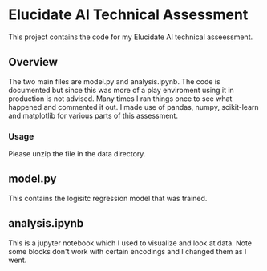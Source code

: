 # Elucidate AI Technical Assessment

This project contains the code for my Elucidate AI technical asseessment.

## Overview

The two main files are model.py and analysis.ipynb. The code is documented but since this was more of a play enviroment using it in production is not advised. Many times I ran things once to see what happened and commented it out. I made use of pandas, numpy, scikit-learn and matplotlib for various parts of this assessment.

### Usage

Please unzip the file in the data directory.

## model.py

This contains the logisitc regression model that was trained.

## analysis.ipynb

This is a jupyter notebook which I used to visualize and look at data. Note some blocks don't work with certain encodings and I changed them as I went.
